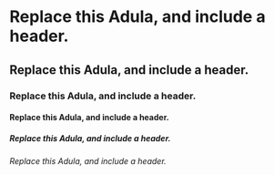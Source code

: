 # Replace this Adula, and include a header.
## Replace this Adula, and include a header.
### Replace this Adula, and include a header.
#### Replace this Adula, and include a header.
##### Replace this Adula, and include a header.
###### Replace this Adula, and include a header.
